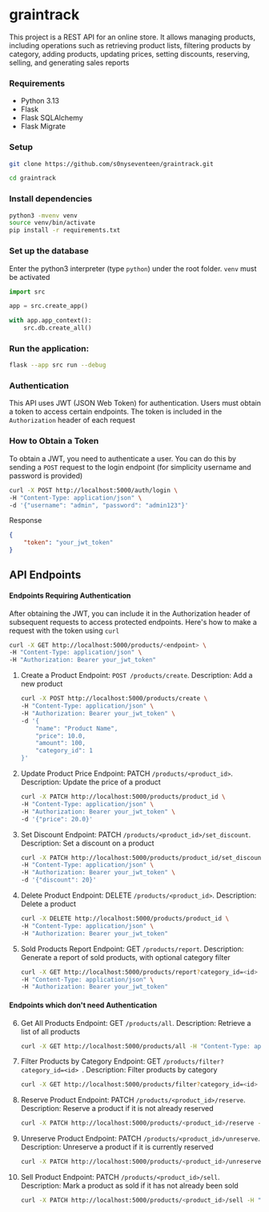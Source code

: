 # graintrack

This project is a REST API for an online store. It allows managing products, including operations such as retrieving product lists, filtering products by category, adding products, updating prices, setting discounts, reserving, selling, and generating sales reports

### Requirements
* Python 3.13
* Flask
* Flask SQLAlchemy
* Flask Migrate

### Setup
```bash
git clone https://github.com/s0nyseventeen/graintrack.git

cd graintrack
```

### Install dependencies

```bash
python3 -mvenv venv
source venv/bin/activate
pip install -r requirements.txt
```

### Set up the database

Enter the python3 interpreter (type `python`) under the root folder. `venv` must be activated

```python
import src

app = src.create_app()

with app.app_context():
    src.db.create_all()
```

### Run the application:

```bash
flask --app src run --debug
```

### Authentication

This API uses JWT (JSON Web Token) for authentication. Users must obtain a token to access certain endpoints. The token is included in the `Authorization` header of each request

### How to Obtain a Token

To obtain a JWT, you need to authenticate a user. You can do this by sending a `POST` request to the login endpoint (for simplicity username and password is provided)

```bash
curl -X POST http://localhost:5000/auth/login \
-H "Content-Type: application/json" \
-d '{"username": "admin", "password": "admin123"}'
```

Response

```json
{
    "token": "your_jwt_token"
}
```

## API Endpoints

#### Endpoints Requiring Authentication

After obtaining the JWT, you can include it in the Authorization header of subsequent requests to access protected endpoints. Here's how to make a request with the token using `curl`

```bash
curl -X GET http://localhost:5000/products/<endpoint> \
-H "Content-Type: application/json" \
-H "Authorization: Bearer your_jwt_token"

```

1. Create a Product
Endpoint: `POST /products/create`. Description: Add a new product
    ```bash
    curl -X POST http://localhost:5000/products/create \
    -H "Content-Type: application/json" \
    -H "Authorization: Bearer your_jwt_token" \
    -d '{
        "name": "Product Name",
        "price": 10.0,
        "amount": 100,
        "category_id": 1
    }'
    ```

2. Update Product Price
Endpoint: PATCH `/products/<product_id>`. Description: Update the price of a product
    ```bash
    curl -X PATCH http://localhost:5000/products/product_id \
    -H "Content-Type: application/json" \
    -H "Authorization: Bearer your_jwt_token" \
    -d '{"price": 20.0}'
    ```

3. Set Discount
Endpoint: PATCH `/products/<product_id>/set_discount`. Description: Set a discount on a product
    ```bash
    curl -X PATCH http://localhost:5000/products/product_id/set_discount \
    -H "Content-Type: application/json" \
    -H "Authorization: Bearer your_jwt_token" \
    -d '{"discount": 20}'
    ```

4. Delete Product
Endpoint: DELETE `/products/<product_id>`. Description: Delete a product
    ```bash
    curl -X DELETE http://localhost:5000/products/product_id \
    -H "Content-Type: application/json" \
    -H "Authorization: Bearer your_jwt_token"
    ```

5. Sold Products Report
Endpoint: GET `/products/report`. Description: Generate a report of sold products, with optional category filter
    ```bash
    curl -X GET http://localhost:5000/products/report?category_id=<id> \
    -H "Content-Type: application/json" \
    -H "Authorization: Bearer your_jwt_token"
    ```

#### Endpoints which don't need Authentication

6. Get All Products Endpoint: GET `/products/all`. Description: Retrieve a list of all products
    ```bash
    curl -X GET http://localhost:5000/products/all -H "Content-Type: application/json"
    ```

7. Filter Products by Category Endpoint: GET `/products/filter?category_id=<id> `. Description: Filter products by category
    ```bash
    curl -X GET http://localhost:5000/products/filter?category_id=<id> -H "Content-Type: application/json"
    ``` 

8. Reserve Product
Endpoint: PATCH `/products/<product_id>/reserve`. Description: Reserve a product if it is not already reserved
    ```bash
    curl -X PATCH http://localhost:5000/products/<product_id>/reserve -H "Content-Type: application/json"
    ```

9. Unreserve Product
Endpoint: PATCH `/products/<product_id>/unreserve`. Description: Unreserve a product if it is currently reserved
    ```bash
    curl -X PATCH http://localhost:5000/products/<product_id>/unreserve -H "Content-Type: application/json"
    ```

10. Sell Product
Endpoint: PATCH `/products/<product_id>/sell`. Description: Mark a product as sold if it has not already been sold
    ```bash
    curl -X PATCH http://localhost:5000/products/<product_id>/sell -H "Content-Type: application/json"
    ```